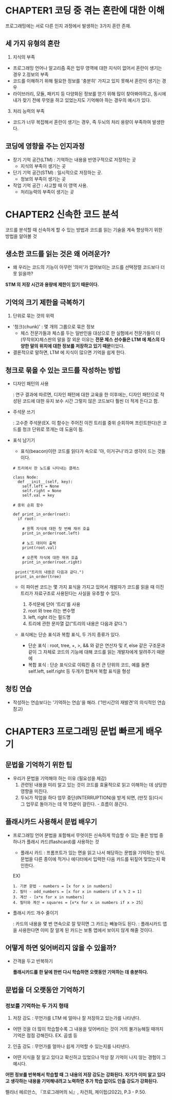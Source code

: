 # CHAPTER1 코딩 중 겪는 혼란에 대한 이해

프로그래밍에는 서로 다른 인지 과정에서 발생하는 3가지 혼란 존재.

## 세 가지 유형의 혼란

1. 지식의 부족
  * 프로그래밍 언어나 알고리즘 혹은 업무 영역에 대한 지식이 없어서 혼란이 생기는 경우
2.정보의 부족
  * 코드를 이해하기 위해 필요한 정보를 '충분히' 가지고 있지 못해서 혼란이 생기는 경우
  * 라이브러리, 모듈, 패키지 등 다양화된 정보를 얻기 위해 많이 찾아봐야하고, 동시에 내가 찾기 전에 무엇을 하고 있었는지도 기억해야 하는 경우의 예시가 있다.
3. 처리 능력의 부족
  * 코드가 너무 복잡해서 혼란이 생기는 경우, 즉 두뇌의 처리 용량이 부족하여 발생한다.

## 코딩에 영향을 주는 인지과정

* 장기 기억 공간(LTM) : 기억하는 내용을 반영구적으로 저장하는 곳
  * 지식의 부족이 생기는 곳
* 단기 기억 공간(STM) : 일시적으로 저장하는 곳.
  * 정보의 부족이 생기는 곳
* 작업 기억 공간 : 사고할 때 이 영역 사용.
  * 처리능력의 부족이 생기는 곳

# CHAPTER2 신속한 코드 분석

코드를 분석할 때 신속하게 할 수 있는 방법과 코드를 읽는 기술을 계속 향상하기 위한 방법을 알아볼 것

## 생소한 코드를 읽는 것은 왜 어려운가?

* 왜 우리는 코드의 기능이 아무런 '의미'가 없어보이는 코드를 선택정렬 코드보다 더 못 읽을까?

**STM 의 저장 시간과 용량에 제한이 있기 때문이다.**

## 기억의 크기 제한을 극복하기

1. 단위로 묶는 것의 위력
* '청크(chunk)' : 몇 개의 그룹으로 묶은 정보
  * 체스 전문가들과 체스를 두는 일반인을 대상으로 한 실험에서 전문가들이 더 (무작위X)체스판의 말을 잘 외운 이유는 **전문 체스 선수들은 LTM 에 체스의 다양한 말의 위치에 대한 정보를 저장하고 있기 때문**이었다.
* 결론적으로 말하면, LTM 에 지식이 많으면 기억을 쉽게 한다.

## 청크로 묶을 수 있는 코드를 작성하는 방법

* 디자인 패턴의 사용
  
  : 연구 결과에 따르면, 디자인 패턴에 대한 교육을 한 이후에는, 디자인 패턴으로 작성된 코드에 대한 유지 보수 시간 그렇지 않은 코드보다 훨씬 더 적게 든다고 함.
  
* 주석문 쓰기
  
  : 고수준 주석문(EX. 이 함수는 주어진 이진 트리를 중위 순회하며 프린트한다)은 코드를 청크 단위로 쪼개는 데 도움이 됨.
  
* 표식 남기기

  * 표식(beacon)이란 코드를 읽다가 속으로 '아, 이거구나'라고 생각이 드는 것들이다.
  
  ~~~
  # 트리에서 한 노드를 나타내는 클래스
  
  class Node:
    def __init__(self, key):
      self.left = None
      self.right = None
      self.val = key
 
  # 중위 순회 함수
  
  def print_in_order(root):
    if root:
  
      # 왼쪽 자식에 대한 첫 번째 재귀 호출
      print_in_order(root.left)
    
      # 노드 데이터 출력
      print(root.val)
      
      # 오른쪽 자식에 대한 재귀 호출
      print_in_order(root.right)
   
   print("트리의 내용은 다음과 같다.")
   print_in_order(tree) 
  ~~~
  
  * 이 파이썬 코드는 몇 가지 표식을 가지고 있어서 개발자가 코드를 읽을 때 이진 트리가 자료구조로 사용된다는 사실을 유추할 수 있다.
    1. 주석문에 단어 '트리'를 사용
    2. root 와 tree 라는 변수명
    3. left, right 라는 필드명
    4. 트리에 관한 문자열 값("트리의 내용은 다음과 같다.")
  
  * 표식에는 단순 표식과 복합 표식, 두 가지 종류가 있다.
    * 단순 표식 : root, tree, +, >, && 와 같은 연산자 및 if, else 같은 구조문과 같이 그 자체로 코드의 기능에 대해 코드를 읽는 개발자에게 알려주기 때문에
    * 복합 표식 : 단순 표식으로 이뤄진 좀 더 큰 단위의 코드, 예를 들면 self.left, self.right 등 두개가 합쳐져 복합 표식을 형성

## 청킹 연습

* 작성하는 연습보다는 '기억하는 연습'을 해라. ('1만시간의 재발견'의 의식적인 연습 참고)

# CHAPTER3 프로그래밍 문법 빠르게 배우기

## 문법을 기억하기 위한 팁

* 우리가 문법을 기억해야 하는 이유 (필요성을 체감)
  1. 관련된 내용을 미리 알고 있는 것이 코드를 효율적으로 읽고 이해하는 데 상당한 영향을 미친다.
  2. 두뇌가 작업을 하다 업무 중단(INTERRUPTION)을 받게 되면, (딴짓 등)다시 그 업무로 돌아가는 데 약 15분이 걸린다. - 흐름이 끊긴다.

## 플래시카드 사용해서 문법 배우기

* 프로그래밍 언어 문법을 포함해서 무엇이든 신속하게 학습할 수 있는 좋은 방법 중 하나가 플래시 카드(flashcard)를 사용하는 것
  * 플래시 카드 : 프롬프트가 있는 면을 읽고 나서 해당하는 문법을 기억하는 방식. 문법을 다른 종이에 적거나 에디터에서 입력한 다음 카드를 뒤짚어 맞았는지 확인한다.

  EX)
  ~~~
  1. 기본 문법 - numbers = [x for x in numbers]
  2. 필터 - odd_numbers = [x for x in numbers if x % 2 = 1]
  3. 계산 - [x*x for x in numbers]
  4. 필터와 계산 = squares = [x*x for x in numbers if x > 25]
  ~~~
  
* 플래시 카드 개수 줄이기
  
  : 카드의 내용을 몇 번 연속으로 잘 맞히면 그 카드는 빼놓아도 된다.
  : 플래시카드 앱을 사용한다면 이미 잘 알게 된 카드는 보통 앱에서 보이지 않게 해줄 것이다.
  
## 어떻게 하면 잊어버리지 않을 수 있을까?

* 간격을 두고 반복하기
  
  **플래시카드를 한 달에 한번 다시 학습하면 오랫동안 기억하는 데 충분하다.**
  
## 문법을 더 오랫동안 기억하기
### 정보를 기억하는 두 가지 형태
1. 저장 강도 : 무언가를 LTM 에 얼마나 잘 저장하고 있는가를 나타낸다.
  * 어떤 것을 더 많이 학습할수록 그 내용을 잊어버리는 것이 거의 불가능해질 때까지 기억은 점점 강해진다. EX. 곱셈 등
2. 인출 강도 : 무언가를 얼마나 쉽게 기억할 수 있는지를 나타낸다.
  * 어떤 지식을 잘 알고 있다고 확신하고 있었으나 막상 잘 기억이 나지 않는 경험이 그 예시다.

**어떤 정보를 반복해서 학습할 때 그 내용의 저장 강도는 강화된다. 자기가 이미 알고 있다고 생각하는 내용을 기억해내려고 노력하면 추가 학습 없이도 인출 강도가 강화된다.**

펠리너 헤르만스, 『프로그래머의 뇌』, 차건희, 제이펍(2022), P.3 - P.50.
